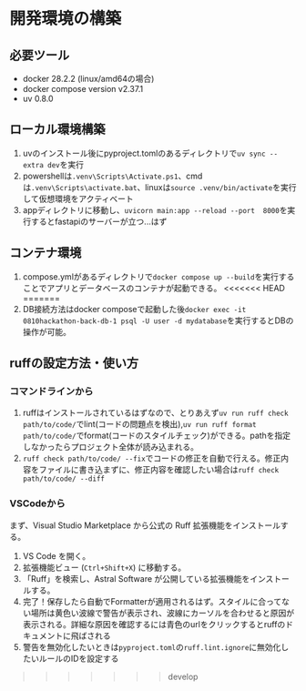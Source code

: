 # 開発環境の構築

## 必要ツール

- docker 28.2.2 (linux/amd64の場合)
- docker compose version v2.37.1
- uv 0.8.0

## ローカル環境構築

1. uvのインストール後にpyproject.tomlのあるディレクトリで`uv sync --extra dev`を実行
2. powershellは`.venv\Scripts\Activate.ps1`、cmdは`.venv\Scripts\activate.bat`、linuxは`source .venv/bin/activate`を実行して仮想環境をアクティベート
3. appディレクトリに移動し、`uvicorn main:app --reload --port  8000`を実行するとfastapiのサーバーが立つ...はず

## コンテナ環境

1. compose.ymlがあるディレクトリで`docker compose up --build`を実行することでアプリとデータベースのコンテナが起動できる。
<<<<<<< HEAD
=======
2. DB接続方法はdocker composeで起動した後`docker exec -it 0810hackathon-back-db-1 psql -U user -d mydatabase`を実行するとDBの操作が可能。

## ruffの設定方法・使い方

### コマンドラインから

1. ruffはインストールされているはずなので、とりあえず`uv run ruff check path/to/code/`でlint(コードの問題点を検出),`uv run ruff format path/to/code/`でformat(コードのスタイルチェック)ができる。pathを指定しなかったらプロジェクト全体が読み込まれる。
2. `ruff check path/to/code/ --fix`でコードの修正を自動で行える。修正内容をファイルに書き込まずに、修正内容を確認したい場合は`ruff check path/to/code/ --diff`

### VSCodeから

まず、Visual Studio Marketplace から公式の Ruff 拡張機能をインストールする。

1. VS Code を開く。
2. 拡張機能ビュー (`Ctrl+Shift+X`) に移動する。
3. 「Ruff」を検索し、Astral Software が公開している拡張機能をインストールする。
4.  完了！保存したら自動でFormatterが適用されるはず。スタイルに合ってない場所は黄色い波線で警告が表示され、波線にカーソルを合わせると原因が表示される。詳細な原因を確認するには青色のurlをクリックするとruffのドキュメントに飛ばされる
5.  警告を無効化したいときは`pyproject.toml`の`ruff.lint.ignore`に無効化したいルールのIDを設定する
>>>>>>> develop
